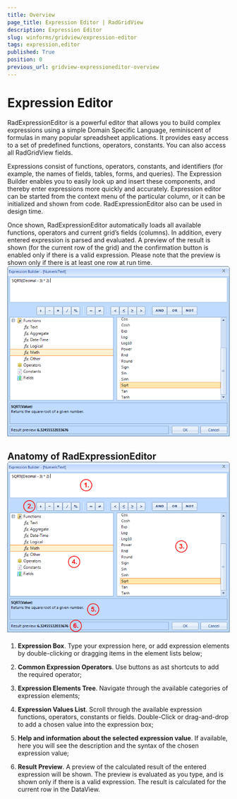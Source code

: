 ```yaml
---
title: Overview
page_title: Expression Editor | RadGridView
description: Expression Editor
slug: winforms/gridview/expression-editor
tags: expression,editor
published: True
position: 0
previous_url: gridview-expressioneditor-overview
---
```


# Expression Editor

RadExpressionEditor is a powerful editor that allows you to build complex expressions using a simple Domain Specific Language, reminiscent of formulas in many popular spreadsheet applications. It provides easy access to a set of predefined functions, operators, constants. You can also access all RadGridView fields.

Expressions consist of functions, operators, constants, and identifiers (for example, the names of fields, tables, forms, and queries). The Expression Builder enables you to easily look up and insert these components, and thereby enter expressions more quickly and accurately. Expression editor can be started from the context menu of the particular column, or it can be initialized and shown from code. RadExpressionEditor also can be used in design time.

Once shown, RadExpressionEditor automatically loads all available functions, operators and current grid’s fields (columns). In addition, every entered expression is parsed and evaluated. A preview of the result is shown (for the current row of the grid) and the confirmation button is enabled only if there is a valid expression. Please note that the preview is shown only if there is at least one row at run time.<br>![gridview-expressioneditor-overview 001](images/gridview-expressioneditor-overview001.png)

## Anatomy of RadExpressionEditor![gridview-expressioneditor-overview 002](images/gridview-expressioneditor-overview002.png)

1. __Expression Box__. Type your expression here, or add expression elements by double-clicking or dragging items in the element lists below;

1. __Common Expression Operators__. Use buttons as ast shortcuts to add the required operator;

1. __Expression Elements Tree__. Navigate through the available categories of expression elements;

1. __Expression Values List__. Scroll through the available expression functions, operators, constants or fields. Double-Click or drag-and-drop to add a chosen value into the expression box;

1. __Help and information about the selected expression value__. If available, here you will see the description and the syntax of the chosen expression value;

1. __Result Preview__. A preview of the calculated result of the entered expression will be shown. The preview is evaluated as you type, and is shown only if there is a valid expression. The result is calculated for the current row in the DataView.
            
